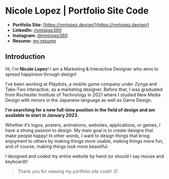 # Nicole Lopez | Portfolio Site Code
- **Portfolio Site:** [https://nmlopez.design/](https://nmlopez.design/)
- **LinkedIn:** [/nmlopez360](https://www.linkedin.com/in/nmlopez360/)
- **Instagram:** [@nmlopez360](https://www.instagram.com/nmlopez360/)
- **Resume:** [my resume](https://nmlopez.design/documents/NicoleLopez_Resume.pdf)

## Introduction
Hi, I'm **Nicole Lopez**!
I am a Marketing & Interactive Designer who aims to spread happiness through design!

I’ve been working at Playdots, a mobile game company under Zynga and Take-Two Interactive, as a marketing designer. Before that, I was graduated from Rochester Institute of Technology in 2021 where I studied New Media Design with minors in the Japanese language as well as Game Design.

**I'm searching for a new full-time position in the field of design and am available to start in January 2023.**

Whether it’s logos, posters, animations, websites, applications, or games, I have a strong passion to design. My main goal is to create designs that make people happy! In other words, I want to design things that bring enjoyment to others by making things more usable, making things more fun, and of course, making things look more beautiful.

I designed and coded my entire website by hand (or should I say mouse and keyboard)!

>Thank you for viewing my portfolio site code! :D
